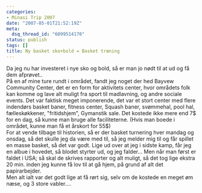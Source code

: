 ```yaml
---
categories:
- Minasi Trip 2007
date: "2007-05-01T21:52:19Z"
meta:
  dsq_thread_id: "6099514170"
status: publish
tags: []
title: Ny basket sko+bold = Basket træning
---
```

Da jeg nu har investeret i nye sko og bold, så er man jo nødt til at ud og få dem afprøvet..  
På en af mine ture rundt i området, fandt jeg noget der hed Bayvew Community Center, det er en form for aktivitets center, hvor områdets folk kan komme og lave alt muligt fra sport til madlavning, og andre sociale events. Det var faktisk meget imponerende, det var et stort center med flere indendørs basket baner, fitness center, Squash baner, svømmehal, pool hal, fælleskøkkener, "fritidshjem", Gymanstik sale. Det kostede ikke mere end 7$ for en dag, så kunne man bruge alle faciliteterne. (Hvis man boede i området, kunne man få et årskort for 55$)  
For at vende tilbage til historien, så er der basket turnering hver mandag og onsdag, så det skulle jeg da være med til, så jeg melder mig til og får spillet en masse basket, så det var godt. Lige ud over at jeg i sidste kamp, får jeg en albue i hovedet, så blodet styrter ud, og jeg falder... Men når man først er faldet i USA; så skal de skrives rapporter og alt muligt, så det tog lige ekstra 20 min. inden jeg kunne få lov til at gå hjem, på grund af alt det papirarbejder.  
Men alt ialt var det godt lige at få rørt sig, selv om de kostede en meget øm næse, og 3 store vabler....

